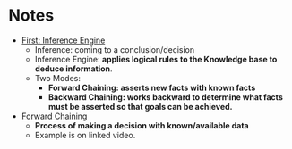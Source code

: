 <!-- TITLE: Forward And Backward Chaining -->
<!-- SUBTITLE: A quick summary of Forward And Backward Chaining -->

# Notes
* [First: Inference Engine](https://www.youtube.com/watch?v=aVwcNDKXcHU)
	* Inference: coming to a conclusion/decision
	* Inference Engine: **applies logical rules to the Knowledge base to deduce information**.
	* Two Modes: 
		* **Forward Chaining: asserts new facts with known facts**
		* **Backward Chaining: works backward to determine what facts must be asserted so that goals can be achieved.**
* [Forward Chaining](https://www.youtube.com/watch?v=PBTSdx_C9WM)
	* **Process of making a decision with known/available data**
	* Example is on linked video.